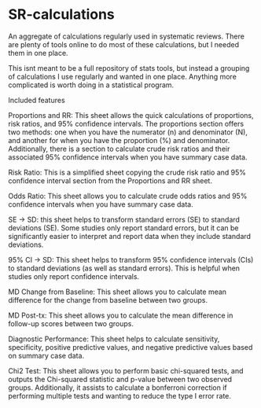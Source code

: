 # SR-calculations
An aggregate of calculations regularly used in systematic reviews. There are plenty of tools online to do most of these calculations, but I needed them in one place. 

This isnt meant to be a full repository of stats tools, but instead a grouping of calculations I use regularly and wanted in one place. 
Anything more complicated is worth doing in a statistical program.

Included features

Proportions and RR: This sheet allows the quick calculations of proportions, risk ratios, and 95% confidence intervals. The proportions section offers two methods: one when you have the numerator (n) and denominator (N), and another for when you have the proportion (%) and denominator. Additionally, there is a section to calculate crude risk ratios and their associated 95% confidence intervals when you have summary case data. 

Risk Ratio: This is a simplified sheet copying the crude risk ratio and 95% confidence interval section from the Proportions and RR sheet.

Odds Ratio: This sheet allows you to calculate crude odds ratios and 95% confidence intervals when you have summary case data.

SE -> SD: this sheet helps to transform standard errors (SE) to standard deviations (SE). Some studies only report standard errors, but it can be significantly easier to interpret and report data when they include standard deviations. 

95% CI -> SD: This sheet helps to transform 95% confidence intervals (CIs) to standard deviations (as well as standard errors). This is helpful when studies only report confidence intervals.

MD Change from Baseline: This sheet allows you to calculate mean difference for the change from baseline between two groups. 

MD Post-tx: This sheet allows you to calculate the mean difference in follow-up scores between two groups.

Diagnostic Performance: This sheet helps to calculate sensitivity, specificity, positive predictive values, and negative predictive values based on summary case data. 

Chi2 Test: This sheet allows you to perform basic chi-squared tests, and outputs the Chi-squared statistic and p-value between two observed groups. Additionally, it assists to calculate a bonferroni correction if performing multiple tests and wanting to reduce the type I error rate.
